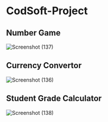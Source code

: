 # CodSoft-Project

## Number Game

![Screenshot (137)](https://github.com/Misskarina/CodSoft-Project/assets/126039790/021fcfa2-76ff-47b9-80f9-8bbdc36675fc)

## Currency Convertor

![Screenshot (136)](https://github.com/Misskarina/CodSoft-Project/assets/126039790/4b7c5591-ae3c-4b7f-b215-63e61049c05e)

## Student Grade Calculator

![Screenshot (138)](https://github.com/Misskarina/CodSoft-Project/assets/126039790/d7a1a2d7-c1ec-4539-b24e-4b498f1face4)


